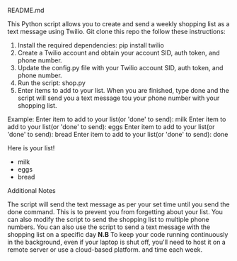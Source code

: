 
README.md

This Python script allows you to create and send a weekly shopping list as a text message using Twilio. Git clone this repo the follow these instructions:

1. Install the required dependencies:
	pip install twilio
2. Create a Twilio account and obtain your account SID, auth token, and phone number.
3. Update the config.py file with your Twilio account SID, auth token, and phone number.
4. Run the script:
	shop.py
5. Enter items to add to your list. When you are finished, type done and the script will send you a text message tou your phone number with your shopping list.

Example:
	Enter item to add to your list(or 'done' to send): milk
Enter item to add to your list(or 'done' to send): eggs
Enter item to add to your list(or 'done' to send): bread
Enter item to add to your list(or 'done' to send): done

Here is your list!
* milk
* eggs
* bread

Additional Notes

The script will send the text message as per your set time until you send the done command. 
This is to prevent you from forgetting about your list.
You can also modify the script to send the shopping list to multiple phone numbers.
You can also use the script to send a text message with the shopping list on a specific day
**N.B** To keep your code running continuously in the background, even if your laptop is shut off, you'll need to host it on a remote server or use a cloud-based platform.
and time each week.
